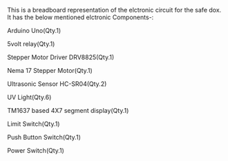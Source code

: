 This is a breadboard representation of the elctronic circuit for the safe dox.
It has the below mentioned elctronic Components-:

Arduino Uno(Qty.1)		
		
5volt relay(Qty.1)		
		
Stepper Motor Driver DRV8825(Qty.1)

Nema 17 Stepper Motor(Qty.1)		

Ultrasonic Sensor HC-SR04(Qty.2)		
		
UV Light(Qty.6)		

TM1637 based 4X7 segment display(Qty.1)

Limit Switch(Qty.1)		

Push Button Switch(Qty.1)		

Power Switch(Qty.1)



